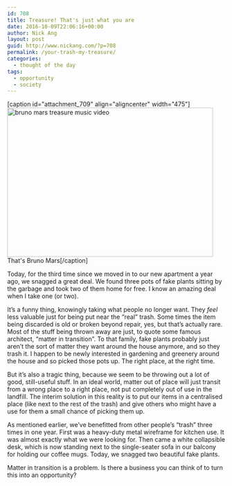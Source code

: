 ```yaml
---
id: 708
title: Treasure! That's just what you are
date: 2016-10-09T22:06:16+00:00
author: Nick Ang
layout: post
guid: http://www.nickang.com/?p=708
permalink: /your-trash-my-treasure/
categories:
  - thought of the day
tags:
  - opportunity
  - society
---
```

[caption id="attachment_709" align="aligncenter" width="475"]<img class="size-full wp-image-709" src="http://www.nickang.com/wp-content/uploads/2016/10/bruno-mars-treasure.jpg" alt="bruno mars treasure music video" width="475" height="344" /> That's Bruno Mars[/caption]

Today, for the third time since we moved in to our new apartment a year ago, we snagged a great deal. We found three pots of fake plants sitting by the garbage and took two of them home for free. I know an amazing deal when I take one (or two).

It’s a funny thing, knowingly taking what people no longer want. They *feel* less valuable just for being put near the “real” trash. Some times the item being discarded is old or broken beyond repair, yes, but that’s actually rare. Most of the stuff being thrown away are just, to quote some famous architect, “matter in transition”. To that family, fake plants probably just aren’t the sort of matter they want around the house anymore, and so they trash it. I happen to be newly interested in gardening and greenery around the house and so picked those pots up. The right place, at the right time.

But it’s also a tragic thing, because we seem to be throwing out a lot of good, still-useful stuff. In an ideal world, matter out of place will just transit from a wrong place to a right place, not put completely out of use in the landfill. The interim solution in this reality is to put our items in a centralised place (like next to the rest of the trash) and give others who might have a use for them a small chance of picking them up.

As mentioned earlier, we’ve benefitted from other people’s “trash” three times in one year. First was a heavy-duty metal wireframe for kitchen use. It was almost exactly what we were looking for. Then came a white collapsible desk, which is now standing next to the single-seater sofa in our balcony for holding our coffee mugs. Today, we snagged two beautiful fake plants.

Matter in transition is a problem. Is there a business you can think of to turn this into an opportunity?
